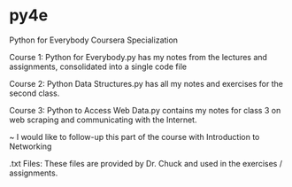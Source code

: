 # py4e
Python for Everybody Coursera Specialization

Course 1: Python for Everybody.py has my notes from the lectures and assignments, consolidated into a single code file
 
Course 2: Python Data Structures.py has all my notes and exercises for the second class.

Course 3: Python to Access Web Data.py contains my notes for class 3 on web scraping and communicating with the Internet.
  
  ~ I would like to follow-up this part of the course with Introduction to Networking

.txt Files: These files are provided by Dr. Chuck and used in the exercises / assignments.
